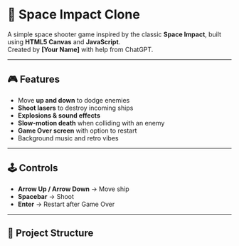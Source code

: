 # 🚀 Space Impact Clone

A simple space shooter game inspired by the classic **Space Impact**, built using **HTML5 Canvas** and **JavaScript**.  
Created by **[Your Name]** with help from ChatGPT.

---

## 🎮 Features
- Move **up and down** to dodge enemies
- **Shoot lasers** to destroy incoming ships
- **Explosions & sound effects**
- **Slow-motion death** when colliding with an enemy
- **Game Over screen** with option to restart
- Background music and retro vibes

---

## 🕹️ Controls
- **Arrow Up / Arrow Down** → Move ship
- **Spacebar** → Shoot
- **Enter** → Restart after Game Over

---

## 📂 Project Structure